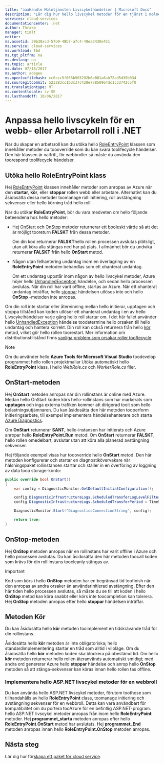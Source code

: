 ```yaml
---
title: "aaaHandle Molntjänsten Livscykelhändelser | Microsoft Docs"
description: "Lär dig hur hello livscykel metoder för en tjänst i molnet roll kan användas i .NET"
services: cloud-services
documentationcenter: .net
author: Thraka
manager: timlt
editor: 
ms.assetid: 39b30acd-57b9-48b7-a7c4-40ea3430e451
ms.service: cloud-services
ms.workload: tbd
ms.tgt_pltfrm: na
ms.devlang: na
ms.topic: article
ms.date: 07/18/2017
ms.author: adegeo
ms.openlocfilehash: cc0ccc5f055b965202b6e081a6ab72ad5d39b034
ms.sourcegitcommit: 523283cc1b3c37c428e77850964dc1c33742c5f0
ms.translationtype: MT
ms.contentlocale: sv-SE
ms.lasthandoff: 10/06/2017
---
```

# <a name="customize-hello-lifecycle-of-a-web-or-worker-role-in-net"></a>Anpassa hello livscykeln för en webb- eller Arbetarroll roll i .NET
När du skapar en arbetsroll kan du utöka hello [RoleEntryPoint](https://msdn.microsoft.com/library/azure/microsoft.windowsazure.serviceruntime.roleentrypoint.aspx) klassen som innehåller metoder du toooverride som du kan svara toolifecycle händelser. Den här klassen är valfritt, för webbroller så måste du använda den toorespond toolifecycle händelser.

## <a name="extend-hello-roleentrypoint-class"></a>Utöka hello RoleEntryPoint klass
Hej [RoleEntryPoint](https://msdn.microsoft.com/library/azure/microsoft.windowsazure.serviceruntime.roleentrypoint.aspx) klassen innehåller metoder som anropas av Azure när den **startar**, **kör**, eller **stoppar** rollen webb eller arbetare. Alternativt kan du åsidosätta dessa metoder toomanage roll initiering, roll avstängning sekvenser eller hello körning tråd hello roll. 

När du utökar **RoleEntryPoint**, bör du vara medveten om hello följande beteendena hos hello metoder:

* Hej [OnStart](https://msdn.microsoft.com/library/azure/microsoft.windowsazure.serviceruntime.roleentrypoint.onstart.aspx) och [OnStop](https://msdn.microsoft.com/library/azure/microsoft.windowsazure.serviceruntime.roleentrypoint.onstop.aspx) metoder returnerar ett booleskt värde så att det är möjligt tooreturn **FALSKT** från dessa metoder.
  
   Om din kod returnerar **FALSKT**hello rollen processen avslutas plötsligt, utan att köra alla stängas ned har på plats. I allmänhet bör du undvika returnerar **FALSKT** från hello **OnStart** metod.
* Någon utan felhantering undantag inom en överlagring av en **RoleEntryPoint** metoden behandlas som ett ohanterat undantag.
  
   Om ett undantag uppstår inom någon av hello livscykel metoder, Azure höjer hello [UnhandledException](https://msdn.microsoft.com/library/system.appdomain.unhandledexception.aspx) händelse, och sedan hello processen avslutas. När din roll har varit offline, startas av Azure. När ett ohanterat undantag inträffar, hello [stoppar](https://msdn.microsoft.com/library/azure/microsoft.windowsazure.serviceruntime.roleenvironment.stopping.aspx) händelsen utlöses inte och hello **OnStop** -metoden inte anropas.

Om din roll inte startar eller återvinning mellan hello initierar, upptagen och stoppa tillstånd kan koden utlöser ett ohanterat undantag i en av hello Livscykelhändelser varje gång hello roll startar om. I det här fallet använder hello [UnhandledException](https://msdn.microsoft.com/library/system.appdomain.unhandledexception.aspx) händelse toodetermine hello orsaken till hello undantag och hantera korrekt. Din roll kan också returnera från hello [kör](https://msdn.microsoft.com/library/azure/microsoft.windowsazure.serviceruntime.roleentrypoint.run.aspx) metod, vilket gör hello rollen toorestart. Mer information om distributionstillstånd finns [vanliga problem som orsakar roller tooRecycle](cloud-services-troubleshoot-common-issues-which-cause-roles-recycle.md).

> [!NOTE]
> Om du använder hello **Azure Tools för Microsoft Visual Studio** toodevelop programmet hello rollen projektmallar Utöka automatiskt hello **RoleEntryPoint** klass, i hello *WebRole.cs* och *WorkerRole.cs* filer.
> 
> 

## <a name="onstart-method"></a>OnStart-metoden
Hej **OnStart** metoden anropas när din rollinstans är online med Azure. Medan hello OnStart koden körs hello-rollinstans som har markerats som **upptagen** och inga externa trafiken kommer att dirigerad tooit som hello belastningsutjämnaren. Du kan åsidosätta den här metoden tooperform initieringsarbete, till exempel implementera händelsehanterare och starta [Azure Diagnostics](cloud-services-how-to-monitor.md).

Om **OnStart** returnerar **SANT**, hello-instansen har initierats och Azure anropar hello **RoleEntryPoint.Run** metod. Om **OnStart** returnerar **FALSKT**, hello rollen omedelbart, avslutar utan att köra alla planerad avstängning sekvenser.

Hej följande exempel visas hur toooverride hello **OnStart** metod. Den här metoden konfigurerar och startar en diagnostikövervakare när hälsningspaket rollinstansen startar och ställer in en överföring av loggning av data tooa storage-konto:

```csharp
public override bool OnStart()
{
    var config = DiagnosticMonitor.GetDefaultInitialConfiguration();

    config.DiagnosticInfrastructureLogs.ScheduledTransferLogLevelFilter = LogLevel.Error;
    config.DiagnosticInfrastructureLogs.ScheduledTransferPeriod = TimeSpan.FromMinutes(5);

    DiagnosticMonitor.Start("DiagnosticsConnectionString", config);

    return true;
}
```

## <a name="onstop-method"></a>OnStop-metoden
Hej **OnStop** metoden anropas när en rollinstans har varit offline i Azure och hello processen avslutas. Du kan åsidosätta den här metoden toocall koden som krävs för din roll instans toocleanly stängas av.

> [!IMPORTANT]
> Kod som körs i hello **OnStop** metoden har en begränsad tid toofinish när den anropas av andra orsaker än användarinitierad avstängning. Efter den här tiden hello processen avslutas, så måste du se till att koden i hello **OnStop** metod kan köra snabbt eller körs inte toocompletion kan tolerera. Hej **OnStop** metoden anropas efter hello **stoppar** händelsen inträffar.
> 
> 

## <a name="run-method"></a>Metoden Kör
Du kan åsidosätta hello **kör** metoden tooimplement en tidskrävande tråd för din rollinstans.

Åsidosätta hello **kör** metoden är inte obligatoriska; hello standardimplementering startar en tråd som alltid i viloläge. Om du åsidosätta hello **kör** metoden koden ska blockera på obestämd tid. Om hello **kör** metoden returnerar hello rollen återanvänds automatiskt smidigt; med andra ord genererar Azure hello **stoppar** händelse och anrop hello **OnStop** metoden så att stänga-sekvenser kan köras innan hello rollen tas offline.

### <a name="implementing-hello-aspnet-lifecycle-methods-for-a-web-role"></a>Implementera hello ASP.NET livscykel metoder för en webbroll
Du kan använda hello ASP.NET livscykel metoder, förutom toothose som tillhandahålls av hello **RoleEntryPoint** class, toomanage initiering och avstängning sekvenser för en webbroll. Detta kan vara användbart för kompatibilitet om du portera tooAzure för en befintlig ASP.NET-program. hello ASP.NET livscykel metoder anropas från inom hello **RoleEntryPoint** metoder. Hej **programmet\_starta** metoden anropas efter hello **RoleEntryPoint.OnStart** metod har avslutats. Hej **programmet\_End** metoden anropas innan hello **RoleEntryPoint.OnStop** metoden anropas.

## <a name="next-steps"></a>Nästa steg
Lär dig hur för[skapa ett paket för cloud service](cloud-services-model-and-package.md).

